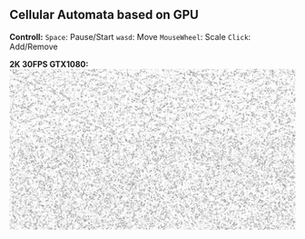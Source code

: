 ## Cellular Automata based on GPU

**Controll:**
`Space`: Pause/Start
`wasd`: Move
`MouseWheel`: Scale
`Click`: Add/Remove

**2K 30FPS GTX1080:**
![](run.png)